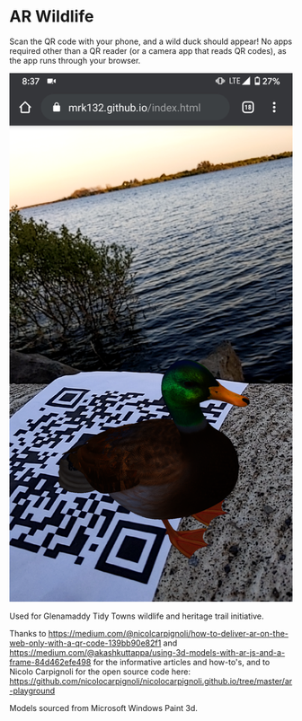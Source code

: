 # AR Wildlife

Scan the QR code with your phone, and a wild duck should appear! No apps required other than a QR reader (or a camera app that reads QR codes), as the app runs through your browser.

![](duck.png)

Used for Glenamaddy Tidy Towns wildlife and heritage trail initiative.





Thanks to https://medium.com/@nicolcarpignoli/how-to-deliver-ar-on-the-web-only-with-a-qr-code-139bb90e82f1 and https://medium.com/@akashkuttappa/using-3d-models-with-ar-js-and-a-frame-84d462efe498 for the informative articles and how-to's, and to Nicolo Carpignoli for the open source code here: https://github.com/nicolocarpignoli/nicolocarpignoli.github.io/tree/master/ar-playground

Models sourced from Microsoft Windows Paint 3d.
